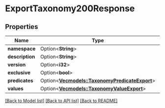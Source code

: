 # ExportTaxonomy200Response

## Properties

Name | Type | Description | Notes
------------ | ------------- | ------------- | -------------
**namespace** | Option<**String**> |  | [optional]
**description** | Option<**String**> |  | [optional]
**version** | Option<**i32**> |  | [optional]
**exclusive** | Option<**bool**> |  | [optional]
**predicates** | Option<[**Vec<models::TaxonomyPredicateExport>**](TaxonomyPredicateExport.md)> |  | [optional]
**values** | Option<[**Vec<models::TaxonomyValueExport>**](TaxonomyValueExport.md)> |  | [optional]

[[Back to Model list]](../README.md#documentation-for-models) [[Back to API list]](../README.md#documentation-for-api-endpoints) [[Back to README]](../README.md)


